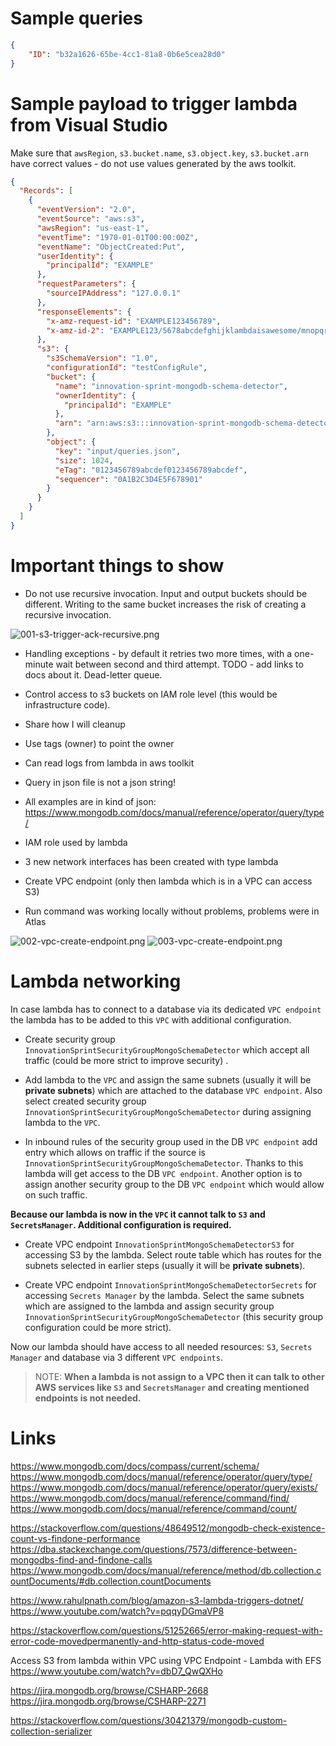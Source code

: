 # Sample queries

```json
{
    "ID": "b32a1626-65be-4cc1-81a8-0b6e5cea28d0"
}
```

# Sample payload to trigger lambda from Visual Studio

Make sure that `awsRegion`, `s3.bucket.name`, `s3.object.key`, `s3.bucket.arn` have correct values - do not use values generated by the aws toolkit.

```json
{
  "Records": [
    {
      "eventVersion": "2.0",
      "eventSource": "aws:s3",
      "awsRegion": "us-east-1",
      "eventTime": "1970-01-01T00:00:00Z",
      "eventName": "ObjectCreated:Put",
      "userIdentity": {
        "principalId": "EXAMPLE"
      },
      "requestParameters": {
        "sourceIPAddress": "127.0.0.1"
      },
      "responseElements": {
        "x-amz-request-id": "EXAMPLE123456789",
        "x-amz-id-2": "EXAMPLE123/5678abcdefghijklambdaisawesome/mnopqrstuvwxyzABCDEFGH"
      },
      "s3": {
        "s3SchemaVersion": "1.0",
        "configurationId": "testConfigRule",
        "bucket": {
          "name": "innovation-sprint-mongodb-schema-detector",
          "ownerIdentity": {
            "principalId": "EXAMPLE"
          },
          "arn": "arn:aws:s3:::innovation-sprint-mongodb-schema-detector"
        },
        "object": {
          "key": "input/queries.json",
          "size": 1024,
          "eTag": "0123456789abcdef0123456789abcdef",
          "sequencer": "0A1B2C3D4E5F678901"
        }
      }
    }
  ]
}
```

# Important things to show

* Do not use recursive invocation. Input and output buckets should be different. Writing to the same bucket increases the risk of creating a recursive invocation.

![001-s3-trigger-ack-recursive.png](./images/001-s3-trigger-ack-recursive.png)

* Handling exceptions - by default it retries two more times, with a one-minute wait between second and third attempt.
  TODO - add links to docs about it. Dead-letter queue.

* Control access to s3 buckets on IAM role level (this would be infrastructure code).

* Share how I will cleanup

* Use tags (owner) to point the owner

* Can read logs from lambda in aws toolkit

* Query in json file is not a json string!

* All examples are in kind of json: https://www.mongodb.com/docs/manual/reference/operator/query/type/

* IAM role used by lambda

* 3 new network interfaces has been created with type lambda

* Create VPC endpoint (only then lambda which is in a VPC can access S3)

* Run command was working locally without problems, problems were in Atlas

![002-vpc-create-endpoint.png](./images/002-vpc-create-endpoint.png)
![003-vpc-create-endpoint.png](./images/003-vpc-create-endpoint.png)

# Lambda networking

In case lambda has to connect to a database via its dedicated `VPC endpoint` the lambda has to be added to this `VPC` with additional configuration.

* Create security group `InnovationSprintSecurityGroupMongoSchemaDetector` which accept all traffic (could be more strict to improve security) .

* Add lambda to the `VPC` and assign the same subnets (usually it will be **private subnets**) which are attached to the database `VPC endpoint`. Also select created security group `InnovationSprintSecurityGroupMongoSchemaDetector` during assigning lambda to the `VPC`.

* In inbound rules of the security group used in the DB `VPC endpoint` add entry which allows on traffic if the source is `InnovationSprintSecurityGroupMongoSchemaDetector`. Thanks to this lambda will get access to the DB `VPC endpoint`. Another option is to assign another security group to the DB `VPC endpoint` which would allow on such traffic.

**Because our lambda is now in the `VPC` it cannot talk to `S3` and `SecretsManager`. Additional configuration is required.**

* Create VPC endpoint `InnovationSprintMongoSchemaDetectorS3` for accessing S3 by the lambda. Select route table which has routes for the subnets selected in earlier steps (usually it will be **private subnets**).

* Create VPC endpoint `InnovationSprintMongoSchemaDetectorSecrets` for accessing `Secrets Manager` by the lambda. Select the same subnets which are assigned to the lambda and assign security group `InnovationSprintSecurityGroupMongoSchemaDetector` (this security group configuration could be more strict).

Now our lambda should have access to all needed resources: `S3`, `Secrets Manager` and database via 3 different `VPC endpoints`.

>NOTE: **When a lambda is not assign to a VPC then it can talk to other AWS services like `S3` and `SecretsManager` and creating mentioned endpoints is not needed.**




# Links

https://www.mongodb.com/docs/compass/current/schema/
https://www.mongodb.com/docs/manual/reference/operator/query/type/
https://www.mongodb.com/docs/manual/reference/operator/query/exists/
https://www.mongodb.com/docs/manual/reference/command/find/
https://www.mongodb.com/docs/manual/reference/command/count/

https://stackoverflow.com/questions/48649512/mongodb-check-existence-count-vs-findone-performance
https://dba.stackexchange.com/questions/7573/difference-between-mongodbs-find-and-findone-calls
https://www.mongodb.com/docs/manual/reference/method/db.collection.countDocuments/#db.collection.countDocuments


https://www.rahulpnath.com/blog/amazon-s3-lambda-triggers-dotnet/
https://www.youtube.com/watch?v=pqqyDGmaVP8

https://stackoverflow.com/questions/51252665/error-making-request-with-error-code-movedpermanently-and-http-status-code-moved

Access S3 from lambda within VPC using VPC Endpoint - Lambda with EFS
https://www.youtube.com/watch?v=dbD7_QwQXHo

https://jira.mongodb.org/browse/CSHARP-2668
https://jira.mongodb.org/browse/CSHARP-2271


https://stackoverflow.com/questions/30421379/mongodb-custom-collection-serializer